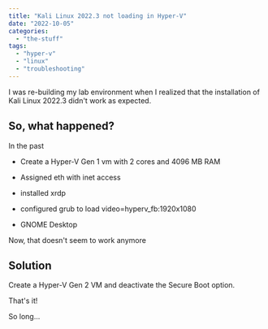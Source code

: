 ```yaml
---
title: "Kali Linux 2022.3 not loading in Hyper-V"
date: "2022-10-05"
categories: 
  - "the-stuff"
tags: 
  - "hyper-v"
  - "linux"
  - "troubleshooting"
---
```


I was re-building my lab environment when I realized that the installation of Kali Linux 2022.3 didn't work as expected.

## So, what happened?

In the past

- Create a Hyper-V Gen 1 vm with 2 cores and 4096 MB RAM

- Assigned eth with inet access

- installed xrdp

- configured grub to load video=hyperv\_fb:1920x1080

- GNOME Desktop

Now, that doesn't seem to work anymore

## Solution

Create a Hyper-V Gen 2 VM and deactivate the Secure Boot option.

That's it!

So long...
